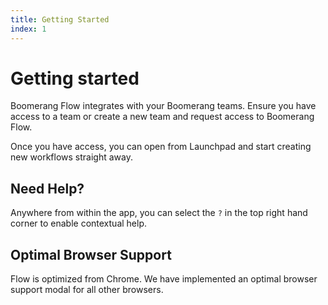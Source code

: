 ```yaml
---
title: Getting Started
index: 1
---
```


# Getting started

Boomerang Flow integrates with your Boomerang teams. Ensure you have access to a team or create a new team and request access to Boomerang Flow.

Once you have access, you can open from Launchpad and start creating new workflows straight away.

## Need Help?

Anywhere from within the app, you can select the `?` in the top right hand corner to enable contextual help.

## Optimal Browser Support

Flow is optimized from Chrome. We have implemented an optimal browser support modal for all other browsers.
